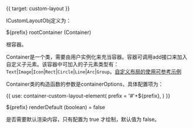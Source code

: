 {{ target: custom-layout }}

ICustomLayoutObj定义为：

${prefix} rootContainer (Container)

根容器。

Container是一个类，需要由用户实例化来充当容器。容器可调用add接口来加入自定义子元素。该容器中可加入的子元素类型有：`Text`|`Image`|`Icon`|`Rect`|`Circle`|`Line`|`Arc`|`Group`。[自定义布局的使用可参考示例](../demo/custom-render/custom-cell-layout)

Container类的构造函数的参数是containerOptions，具体配置项为：

{{ use: container-custom-layout-element(
    prefix =  '#'+${prefix},
) }}

${prefix} renderDefault (boolean) = false

是否需要默认渲染内容，只有配置为 true 才绘制，默认值为 false。
